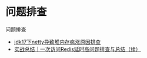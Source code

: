 # 问题排查

问题排查

* [jdk17下netty导致堆内存疯涨原因排查](https://mp.weixin.qq.com/s/HhJJg7gKnzrRH2_993-vNw)
* [实战总结｜一次访问Redis延时高问题排查与总结（续）](https://mp.weixin.qq.com/s/trbGNYZPEfzaAMz6kZ_YKg)
